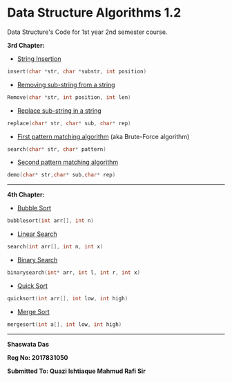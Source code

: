 # Data Structure Algorithms 1.2  
Data Structure's Code for 1st year 2nd semester course.

**3rd Chapter:**

- [String Insertion](https://github.com/shaswata56/Data-Structure-Algorithms/blob/master/Chapter-3-String-Processing/Insert.c)
 

```c
insert(char *str, char *substr, int position) 
```

- [Removing sub-string from a string](https://github.com/shaswata56/Data-Structure-Algorithms/blob/master/Chapter-3-String-Processing/Remove.c)

```c
Remove(char *str, int position, int len) 
```

- [Replace sub-string in a string](https://github.com/shaswata56/Data-Structure-Algorithms/blob/master/Chapter-3-String-Processing/ReplaceSubStringInString.c)

```c
replace(char* str, char* sub, char* rep)
```

- [First pattern matching algorithm](https://github.com/shaswata56/Data-Structure-Algorithms/blob/master/Chapter-3-String-Processing/FirstPatternMatchingAlgo.c) (aka Brute-Force algorithm)

```c
search(char* str, char* pattern)
```

- [Second pattern matching algorithm]()

```c
demo(char* str,char* sub,char* rep)
```

***

**4th Chapter:**

- [Bubble Sort](https://github.com/shaswata56/Data-Structure-Algorithms/blob/master/Chapter-4-Searching-Sorting/BubbleSort.c)

```c
bubblesort(int arr[], int n)
```

- [Linear Search](https://github.com/shaswata56/Data-Structure-Algorithms/blob/master/Chapter-4-Searching-Sorting/LinearSearch.c)

```c
search(int arr[], int n, int x)
```

- [Binary Search](https://github.com/shaswata56/Data-Structure-Algorithms/blob/master/Chapter-4-Searching-Sorting/BinarySearch.c)

```c
binarysearch(int* arr, int l, int r, int x)
```

- [Quick Sort](https://github.com/shaswata56/Data-Structure-Algorithms/blob/master/Chapter-4-Searching-Sorting/QuickSort.c)

```c
quicksort(int arr[], int low, int high)
```

- [Merge Sort](https://github.com/shaswata56/Data-Structure-Algorithms/blob/master/Chapter-4-Searching-Sorting/MergeSort.c)

```c
mergesort(int a[], int low, int high)
```

***

**Shaswata Das**

**Reg No: 2017831050**

**Submitted To: Quazi Ishtiaque Mahmud Rafi Sir**
